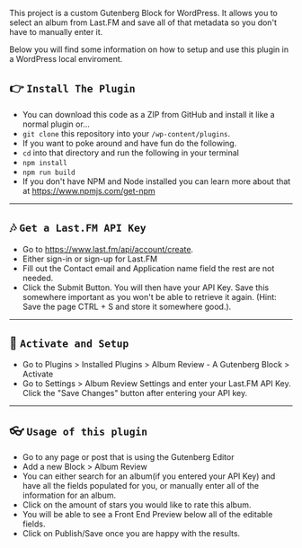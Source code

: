 This project is a custom Gutenberg Block for WordPress. It allows you to select an album from Last.FM and save all of that metadata so you don't have to manually enter it.

Below you will find some information on how to setup and use this plugin in a WordPress local enviroment. 

## 👉  `Install The Plugin`
- You can download this code as a ZIP from GitHub and install it like a normal plugin or...
- <code>git clone</code> this repository into your <code>/wp-content/plugins</code>.
- If you want to poke around and have fun do the following.
- <code>cd</code> into that directory and run the following in your terminal
- <code>npm install</code>
- <code>npm run build</code>
- If you don't have NPM and Node installed you can learn more about that at <a href="https://www.npmjs.com/get-npm">https://www.npmjs.com/get-npm</a>

---

## 🎶  `Get a Last.FM API Key`
- Go to <a href="https://www.last.fm/api/account/create">https://www.last.fm/api/account/create</a>. 
- Either sign-in or sign-up for Last.FM
- Fill out the Contact email and Application name field the rest are not needed.
- Click the Submit Button. You will then have your API Key. Save this somewhere important as you won't be able to retrieve it again. (Hint: Save the page CTRL + S and store it somewhere good.).

---

## 🚀  `Activate and Setup`
- Go to Plugins > Installed Plugins > Album Review - A Gutenberg Block > Activate
- Go to Settings > Album Review Settings and enter your Last.FM API Key. Click the "Save Changes" button after entering your API key. 

---

## 👓  `Usage of this plugin`
- Go to any page or post that is using the Gutenberg Editor
- Add a new Block > Album Review
- You can either search for an album(if you entered your API Key) and have all the fields populated for you, or manually enter all of the information for an album.
- Click on the amount of stars you would like to rate this album. 
- You will be able to see a Front End Preview below all of the editable fields. 
- Click on Publish/Save once you are happy with the results. 